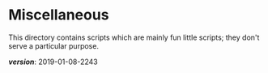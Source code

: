# Miscellaneous

This directory contains scripts which are mainly fun little scripts;
they don't serve a particular purpose.

___version___: 2019-01-08-2243

